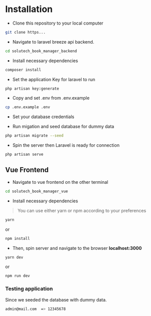 # Installation

* Clone this repository to your local computer

```bash
git clone https...
```

* Navigate to laravel breeze api backend.

```bash
cd solutech_book_manager_backend
```

* Install necessary dependencies

```bash
composer install
```

* Set the application Key for laravel to run

```bash
php artisan key:generate
```

* Copy and set .env from .env.example

```bash
cp .env.example .env
```

* Set your database credentials

* Run migation and seed database for dummy data

```bash
php artisan migrate --seed 
```

* Spin the server then Laravel is ready for connection

```bash
php artisan serve
```

## Vue Frontend

* Navigate to vue frontend on the other terminal

```bash
cd solutech_book_manager_vue
```

* Install necessary dependencies

> You can use either yarn or npm according to your preferences

```bash
yarn 
```

or

```bash
npm install
```

* Then, spin server and navigate to the browser **localhost:3000**

```bash
yarn dev
```

or 

```bash
npm run dev
```

### Testing application

Since we seeded the database with dummy data.

```bash
admin@mail.com  => 12345678
```




